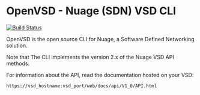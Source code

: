 OpenVSD - Nuage (SDN) VSD CLI
=============================

[![Build Status](https://travis-ci.org/Numergy/openvsd.svg?branch=master)](https://travis-ci.org/Numergy/openvsd)

OpenVSD is the open source CLI for Nuage, a Software Defined Networking solution.

Note that The CLI implements the version 2.x of the Nuage VSD API methods.


For information about the API, read the documentation hosted on your VSD:

    https://vsd_hostname:vsd_port/web/docs/api/V1_0/API.html


